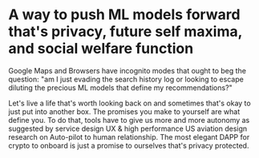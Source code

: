 # A way to push ML models forward that's privacy, future self maxima, and social welfare function

Google Maps and Browsers have incognito modes that ought to beg the question: "am I just evading the search history log or looking to escape diluting the precious ML models that define my recommendations?"

Let's live a life that's worth looking back on and sometimes that's okay to just put into another box. The promises you make to yourself are what define you. To do that, tools have to give us more and more autonomy as suggested by service design UX & high performance US aviation design research on Auto-pilot to human relationship. The most elegant DAPP for crypto to onboard is just a promise to ourselves that's privacy protected.
